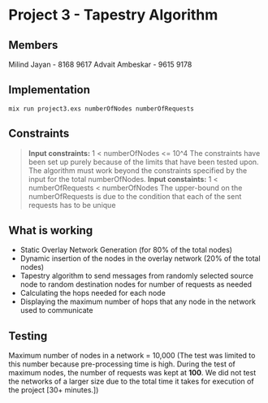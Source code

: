 # Project 3 - Tapestry Algorithm


## Members
Milind Jayan - 8168 9617
Advait Ambeskar - 9615 9178

## Implementation
`mix run project3.exs numberOfNodes numberOfRequests`

## Constraints
>   **Input constraints:** 1 < numberOfNodes <= 10^4
>   The constraints have been set up purely because of the limits that have been tested upon. The algorithm must work beyond the constraints specified by the input for the total numberOfNodes.
>   **Input constaints:** 1 < numberOfRequests < numberOfNodes
>   The upper-bound on the numberOfRequests is due to the condition that each of the sent requests has to be unique

## What is working
- Static Overlay Network Generation (for 80% of the total nodes)
- Dynamic insertion of the nodes in the overlay network (20% of the total nodes)
- Tapestry algorithm to send messages from randomly selected source node to random destination nodes for number of requests as needed
- Calculating the hops needed for each node
- Displaying the maximum number of hops that any node in the network used to communicate

## Testing
Maximum number of nodes in a network = 10,000
(The test was limited to this number because pre-processing time is high. During the test of maximum nodes, the number of requests was kept at **100**. We did not test the networks of a larger size due to the total time it takes for execution of the project [30+ minutes.])

